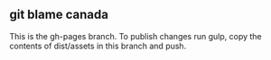 ## git blame canada

This is the gh-pages branch. To publish changes run gulp, copy the contents of dist/assets in this branch and push.

